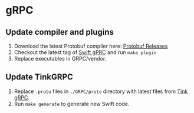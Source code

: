 # gRPC

## Update compiler and plugins
1. Download the latest Protobuf compiler here: [Protobuf Releases](https://github.com/protocolbuffers/protobuf/releases)
2. Checkout the latest tag of [Swift gPRC](https://github.com/grpc/grpc-swift) and run `make plugin`
3. Replace executables in GRPC/vendor.

## Update TinkGRPC
1. Replace `.proto` files in `./GRPC/proto` directory with latest files from [Tink gRPC](https://github.com/tink-ab/tink-grpc).
2. Run `make generate` to generate new Swift code.
